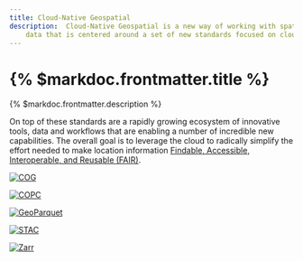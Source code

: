 ```yaml
---
title: Cloud-Native Geospatial
description:  Cloud-Native Geospatial is a new way of working with spatial
    data that is centered around a set of new standards focused on cloud-based access. 
---
```


# {% $markdoc.frontmatter.title %}

{% $markdoc.frontmatter.description %}

On top of these standards are a rapidly growing ecosystem of innovative tools,
data and workflows that are enabling a number of incredible new capabilities.
The overall goal is to leverage the cloud to radically simplify the effort
needed to make location information
[Findable, Accessible, Interoperable, and Reusable (FAIR)](https://www.ogc.org/about).

[![COG](/images/cog_200.png)](/cog)

[![COPC](/images/copc_200.png)](/copc)

[![GeoParquet](/images/parquet_200.png)](/geoparquet)

[![STAC](/images/stac_200.png)](/stac)

[![Zarr](/images/zarr_200.png)](/zarr)
